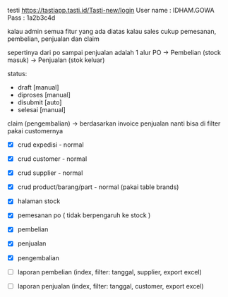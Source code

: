 testi https://tastiapp.tasti.id/Tasti-new/login
User name : IDHAM.GOWA
Pass : 1a2b3c4d

kalau admin semua fitur yang ada diatas
kalau sales cukup pemesanan, pembelian, penjualan dan claim

sepertinya dari po sampai penjualan adalah 1 alur
PO -> Pembelian (stock masuk) -> Penjualan (stok keluar)

status:

-   draft [manual]
-   diproses [manual]
-   disubmit [auto]
-   selesai [manual]

claim (pengembalian) -> berdasarkan invoice penjualan nanti bisa di filter pakai customernya

-   [x] crud expedisi - normal
-   [x] crud customer - normal
-   [x] crud supplier - normal
-   [x] crud product/barang/part - normal (pakai table brands)
-   [x] halaman stock

-   [x] pemesanan po ( tidak berpengaruh ke stock )
-   [x] pembelian
-   [x] penjualan
-   [x] pengembalian

-   [ ] laporan pembelian (index, filter: tanggal, supplier, export excel)
-   [ ] laporan penjualan (index, filter: tanggal, customer, export excel)
